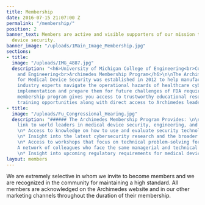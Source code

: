 ```yaml
---
title: Membership
date: 2016-07-15 21:07:00 Z
permalink: "/membership/"
position: 2
banner_text: Members are active and visible supporters of our mission to improve medical
  device security.
banner_image: "/uploads/1Main_Image_Membership.jpg"
sections:
- title: 
  image: "/uploads/IMG_4887.jpg"
  description: "<h6>University of Michigan College of Engineering<br>Computer Science
    and Engineering<br>Archimedes Membership Program</h6>\n\nThe Archimedes Center
    for Medical Device Security was established in 2012 to help manufacturers and
    industry experts navigate the operational hazards of healthcare cybersecurity
    implementation and prepare them for future challenges of FDA requirements.\n\nOur
    membership program gives you access to trustworthy educational resources and exclusive
    training opportunities along with direct access to Archimedes leadership. "
- title: 
  image: "/uploads/Fu_Congressional_Hearing.jpg"
  description: "###### The Archimedes Membership Program Provides: \n\n* A direct
    link to world leaders in medical device security, engineering, and regulatory
    \n* Access to knowledge on how to use and evaluate security technology more effectively
    \n* Insight into the latest cybersecurity research and the broader security community
    \n* Access to workshops that focus on technical problem-solving for medical devices\n*
    A network of colleagues who face the same managerial and technical challenges
    \n* Insight into upcoming regulatory requirements for medical device cybersecurity"
layout: members
---
```


We are extremely selective in whom we invite to become members and we are recognized in the community for maintaining a high standard. All members are acknowledged on the Archimedes website and in our other marketing channels throughout the duration of their membership.

